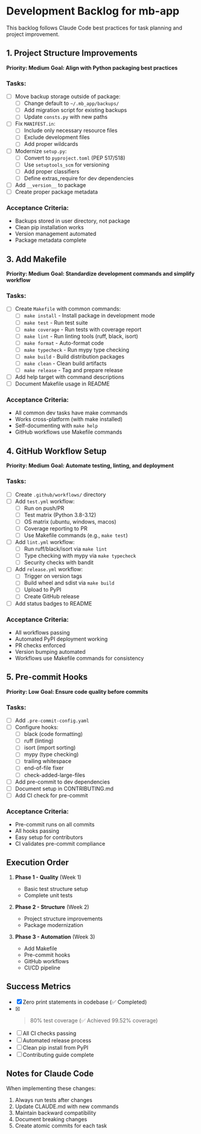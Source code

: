 # Development Backlog for mb-app

This backlog follows Claude Code best practices for task planning and project improvement.

## 1. Project Structure Improvements
**Priority: Medium**
**Goal: Align with Python packaging best practices**

### Tasks:
- [ ] Move backup storage outside of package:
  - [ ] Change default to `~/.mb_app/backups/`
  - [ ] Add migration script for existing backups
  - [ ] Update `consts.py` with new paths
- [ ] Fix `MANIFEST.in`:
  - [ ] Include only necessary resource files
  - [ ] Exclude development files
  - [ ] Add proper wildcards
- [ ] Modernize `setup.py`:
  - [ ] Convert to `pyproject.toml` (PEP 517/518)
  - [ ] Use `setuptools_scm` for versioning
  - [ ] Add proper classifiers
  - [ ] Define extras_require for dev dependencies
- [ ] Add `__version__` to package
- [ ] Create proper package metadata

### Acceptance Criteria:
- Backups stored in user directory, not package
- Clean pip installation works
- Version management automated
- Package metadata complete

## 3. Add Makefile
**Priority: Medium**
**Goal: Standardize development commands and simplify workflow**

### Tasks:
- [ ] Create `Makefile` with common commands:
  - [ ] `make install` - Install package in development mode
  - [ ] `make test` - Run test suite
  - [ ] `make coverage` - Run tests with coverage report
  - [ ] `make lint` - Run linting tools (ruff, black, isort)
  - [ ] `make format` - Auto-format code
  - [ ] `make typecheck` - Run mypy type checking
  - [ ] `make build` - Build distribution packages
  - [ ] `make clean` - Clean build artifacts
  - [ ] `make release` - Tag and prepare release
- [ ] Add help target with command descriptions
- [ ] Document Makefile usage in README

### Acceptance Criteria:
- All common dev tasks have make commands
- Works cross-platform (with make installed)
- Self-documenting with `make help`
- GitHub workflows use Makefile commands

## 4. GitHub Workflow Setup
**Priority: Medium**
**Goal: Automate testing, linting, and deployment**

### Tasks:
- [ ] Create `.github/workflows/` directory
- [ ] Add `test.yml` workflow:
  - [ ] Run on push/PR
  - [ ] Test matrix (Python 3.8-3.12)
  - [ ] OS matrix (ubuntu, windows, macos)
  - [ ] Coverage reporting to PR
  - [ ] Use Makefile commands (e.g., `make test`)
- [ ] Add `lint.yml` workflow:
  - [ ] Run ruff/black/isort via `make lint`
  - [ ] Type checking with mypy via `make typecheck`
  - [ ] Security checks with bandit
- [ ] Add `release.yml` workflow:
  - [ ] Trigger on version tags
  - [ ] Build wheel and sdist via `make build`
  - [ ] Upload to PyPI
  - [ ] Create GitHub release
- [ ] Add status badges to README

### Acceptance Criteria:
- All workflows passing
- Automated PyPI deployment working
- PR checks enforced
- Version bumping automated
- Workflows use Makefile commands for consistency

## 5. Pre-commit Hooks
**Priority: Low**
**Goal: Ensure code quality before commits**

### Tasks:
- [ ] Add `.pre-commit-config.yaml`
- [ ] Configure hooks:
  - [ ] black (code formatting)
  - [ ] ruff (linting)
  - [ ] isort (import sorting)
  - [ ] mypy (type checking)
  - [ ] trailing whitespace
  - [ ] end-of-file fixer
  - [ ] check-added-large-files
- [ ] Add pre-commit to dev dependencies
- [ ] Document setup in CONTRIBUTING.md
- [ ] Add CI check for pre-commit

### Acceptance Criteria:
- Pre-commit runs on all commits
- All hooks passing
- Easy setup for contributors
- CI validates pre-commit compliance

## Execution Order

1. **Phase 1 - Quality** (Week 1)
   - Basic test structure setup
   - Complete unit tests

2. **Phase 2 - Structure** (Week 2)
   - Project structure improvements
   - Package modernization

3. **Phase 3 - Automation** (Week 3)
   - Add Makefile
   - Pre-commit hooks
   - GitHub workflows
   - CI/CD pipeline

## Success Metrics

- [x] Zero print statements in codebase (✅ Completed)
- [x] >80% test coverage (✅ Achieved 99.52% coverage)
- [ ] All CI checks passing
- [ ] Automated release process
- [ ] Clean pip install from PyPI
- [ ] Contributing guide complete

## Notes for Claude Code

When implementing these changes:
1. Always run tests after changes
2. Update CLAUDE.md with new commands
3. Maintain backward compatibility
4. Document breaking changes
5. Create atomic commits for each task